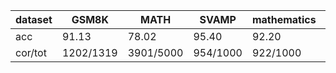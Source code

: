 |dataset|GSM8K|MATH|SVAMP|mathematics|ocw|aime24|amc23|carp_en|college_math|olympiadbench|
|--|--|--|--|--|--|--|--|--|--|--|
|acc|91.13|78.02|95.40|92.20|46.32|16.67|70.00|53.48|34.88|45.19|
|cor/tot|1202/1319|3901/5000|954/1000|922/1000|126/272|5/30|28/40|522/976|983/2818|305/675|
